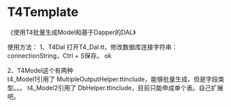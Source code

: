 # T4Template
《使用T4批量生成Model和基于Dapper的DAL》

使用方法：
1、T4Dal  打开T4_Dal.tt，修改数据库连接字符串：connectionString，Ctrl + S保存。 ok

2、T4Model这个有两种  
    t4_Model1引用了 MultipleOutputHelper.ttinclude，能够批量生成，但是字段类型。。。
    t4_Model2引用了 DbHelper.ttinclude，目前只能申成单个表。自己扩展吧。